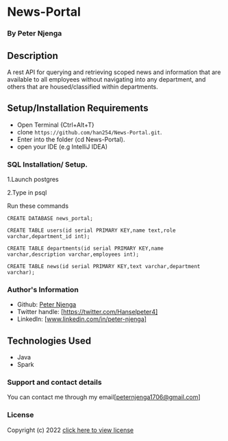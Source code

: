 # News-Portal
### By **Peter Njenga**
## Description
A rest API for querying and retrieving scoped news and information that are available to all employees without navigating into any department, and others that are housed/classified within departments.
## Setup/Installation Requirements
* Open Terminal {Ctrl+Alt+T}
* clone ```https://github.com/han254/News-Portal.git```.
* Enter into the folder (cd News-Portal).
* open your IDE (e.g  IntelliJ IDEA)

### SQL Installation/ Setup.
1.Launch postgres

2.Type in psql

Run these commands

```CREATE DATABASE news_portal;```

```CREATE TABLE users(id serial PRIMARY KEY,name text,role varchar,department_id int);```

```CREATE TABLE departments(id serial PRIMARY KEY,name varchar,description varchar,employees int);```

```CREATE TABLE news(id serial PRIMARY KEY,text varchar,department varchar);```

### Author's Information
* Github: [Peter Njenga](https://github.com/han254)
* Twitter handle: [https://twitter.com/Hanselpeter4]
* LinkedIn: [www.linkedin.com/in/peter-njenga]
## Technologies Used
* Java
* Spark
### Support and contact details

You can contact me through my email[peternjenga1706@gmail.com]

### License

Copyright (c) 2022 [click here to view license](LICENSE)